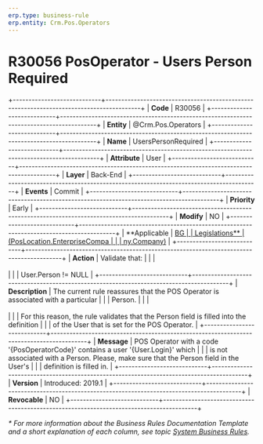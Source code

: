 ```yaml
---
erp.type: business-rule
erp.entity: Crm.Pos.Operators
---
```


# R30056 PosOperator - Users Person Required
+----------------------------+-----------------------------------------------------------------------------------------+
| **Code**                   | R30056                                                                                  |
+----------------------------+-----------------------------------------------------------------------------------------+
| **Entity**                 | @Crm.Pos.Operators                                                                      |
+----------------------------+-----------------------------------------------------------------------------------------+
| **Name**                   | UsersPersonRequired                                                                     |
+----------------------------+-----------------------------------------------------------------------------------------+
| **Attribute**              | User                                                                                    |
+----------------------------+-----------------------------------------------------------------------------------------+
| **Layer**                  | Back-End                                                                                |
+----------------------------+-----------------------------------------------------------------------------------------+
| **Events**                 | Commit                                                                                  |
+----------------------------+-----------------------------------------------------------------------------------------+
| **Priority**               | Early                                                                                   |
+----------------------------+-----------------------------------------------------------------------------------------+
| **Modify**                 | NO                                                                                      |
+----------------------------+-----------------------------------------------------------------------------------------+
| **Applicable               | [BG                                                                                     |
| Legislations**             | (PosLocation.EnterpriseCompa                                                            |
|                            | ny.Company)](xref:applicable-legislations)                                              |
+----------------------------+-----------------------------------------------------------------------------------------+
| **Action**                 | Validate that:                                                                          |
|                            | <br/><br/>                                                                              |
|                            | User.Person != NULL                                                                     |
+----------------------------+-----------------------------------------------------------------------------------------+
| **Description**            | The current rule reassures that the POS Operator is associated with a particular        |
|                            | Person.                                                                                 |
|                            | <br/><br/>                                                                              |
|                            | For this reason, the rule validates that the Person field is filled into the definition |
|                            | of the User that is set for the POS Operator.                                           |
+----------------------------+-----------------------------------------------------------------------------------------+
| **Message**                | POS Operator with a code \'{PosOperatorCode}\' contains a user \'{User.Login}\' which   |
|                            | is not associated with a Person. Please, make sure that the Person field in the User\'s |
|                            | definition is filled in.                                                                |
+----------------------------+-----------------------------------------------------------------------------------------+
| **Version**                | Introduced: 2019.1                                                                      |
+----------------------------+-----------------------------------------------------------------------------------------+
| **Revocable**              | NO                                                                                      |
+----------------------------+-----------------------------------------------------------------------------------------+

*\* For more information about the Business Rules Documentation Template and a short explanation of each column, see
topic [System Business Rules](../templates/template-description-system-business-rules.md).*
